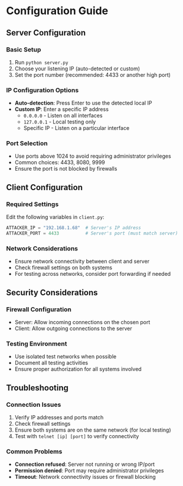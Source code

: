 # Configuration Guide

## Server Configuration

### Basic Setup
1. Run `python server.py`
2. Choose your listening IP (auto-detected or custom)
3. Set the port number (recommended: 4433 or another high port)

### IP Configuration Options
- **Auto-detection**: Press Enter to use the detected local IP
- **Custom IP**: Enter a specific IP address
  - `0.0.0.0` - Listen on all interfaces
  - `127.0.0.1` - Local testing only
  - Specific IP - Listen on a particular interface

### Port Selection
- Use ports above 1024 to avoid requiring administrator privileges
- Common choices: 4433, 8080, 9999
- Ensure the port is not blocked by firewalls

## Client Configuration

### Required Settings
Edit the following variables in `client.py`:

```python
ATTACKER_IP = "192.168.1.68"  # Server's IP address
ATTACKER_PORT = 4433          # Server's port (must match server)
```

### Network Considerations
- Ensure network connectivity between client and server
- Check firewall settings on both systems
- For testing across networks, consider port forwarding if needed

## Security Considerations

### Firewall Configuration
- Server: Allow incoming connections on the chosen port
- Client: Allow outgoing connections to the server

### Testing Environment
- Use isolated test networks when possible
- Document all testing activities
- Ensure proper authorization for all systems involved

## Troubleshooting

### Connection Issues
1. Verify IP addresses and ports match
2. Check firewall settings
3. Ensure both systems are on the same network (for local testing)
4. Test with `telnet [ip] [port]` to verify connectivity

### Common Problems
- **Connection refused**: Server not running or wrong IP/port
- **Permission denied**: Port may require administrator privileges
- **Timeout**: Network connectivity issues or firewall blocking
